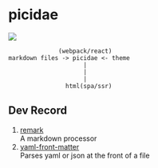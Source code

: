# picidae

![](https://avatars2.githubusercontent.com/u/32284874?v=4&s=200)

```
              (webpack/react)
markdown files -> picidae <- theme
                     |
                     |
                     |
                html(spa/ssr)
```


## Dev Record

1. [remark](https://github.com/wooorm/remark/tree/master/packages/remark)  
    A markdown processor
2. [yaml-front-matter](https://github.com/dworthen/js-yaml-front-matter)  
    Parses yaml or json at the front of a file
    